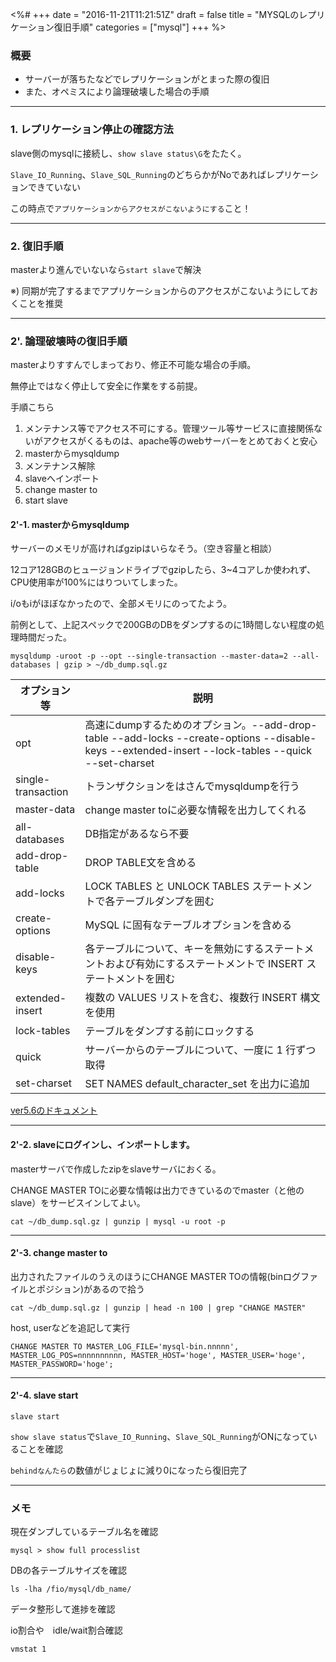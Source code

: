 <%#
+++
date = "2016-11-21T11:21:51Z"
draft = false
title = "MYSQLのレプリケーション復旧手順"
categories = ["mysql"]
+++
%>

### 概要

+ サーバーが落ちたなどでレプリケーションがとまった際の復旧
+ また、オペミスにより論理破壊した場合の手順

---

### 1. レプリケーション停止の確認方法

slave側のmysqlに接続し、`show slave status\G`をたたく。

`Slave_IO_Running`、`Slave_SQL_Running`のどちらかがNoであればレプリケーションできていない

この時点で`アプリケーションからアクセスがこないようにする`こと！

---


### 2. 復旧手順

masterより進んでいないなら`start slave`で解決

※) 同期が完了するまでアプリケーションからのアクセスがこないようにしておくことを推奨

---

### 2'. 論理破壊時の復旧手順

masterよりすすんでしまっており、修正不可能な場合の手順。

無停止ではなく停止して安全に作業をする前提。

手順こちら

1. メンテナンス等でアクセス不可にする。管理ツール等サービスに直接関係ないがアクセスがくるものは、apache等のwebサーバーをとめておくと安心
1. masterからmysqldump
1. メンテナンス解除
1. slaveへインポート
1. change master to
1. start slave



#### 2'-1. masterからmysqldump

サーバーのメモリが高ければgzipはいらなそう。（空き容量と相談）

12コア128GBのヒュージョンドライブでgzipしたら、3~4コアしか使われず、CPU使用率が100%にはりついてしまった。

i/oもiがほぼなかったので、全部メモリにのってたよう。

前例として、上記スペックで200GBのDBをダンプするのに1時間しない程度の処理時間だった。

```
mysqldump -uroot -p --opt --single-transaction --master-data=2 --all-databases | gzip > ~/db_dump.sql.gz
```

オプション等 | 説明
--- | ---
opt | 高速にdumpするためのオプション。--add-drop-table --add-locks --create-options --disable-keys --extended-insert --lock-tables --quick --set-charset
single-transaction | トランザクションをはさんでmysqldumpを行う
master-data | change master toに必要な情報を出力してくれる
all-databases | DB指定があるなら不要
add-drop-table | DROP TABLE文を含める
add-locks | LOCK TABLES と UNLOCK TABLES ステートメントで各テーブルダンプを囲む
create-options | MySQL に固有なテーブルオプションを含める
disable-keys | 各テーブルについて、キーを無効にするステートメントおよび有効にするステートメントで INSERT ステートメントを囲む
extended-insert | 複数の VALUES リストを含む、複数行 INSERT 構文を使用
lock-tables | テーブルをダンプする前にロックする
quick | サーバーからのテーブルについて、一度に 1 行ずつ取得
set-charset | SET NAMES default_character_set を出力に追加

[ver5.6のドキュメント](https://dev.mysql.com/doc/refman/5.6/ja/mysqldump.html)


---


#### 2'-2. slaveにログインし、インポートします。

masterサーバで作成したzipをslaveサーバにおくる。

CHANGE MASTER TOに必要な情報は出力できているのでmaster（と他のslave）をサービスインしてよい。

```
cat ~/db_dump.sql.gz | gunzip | mysql -u root -p
```


---


#### 2'-3. change master to

出力されたファイルのうえのほうにCHANGE MASTER TOの情報(binログファイルとポジション)があるので拾う

```
cat ~/db_dump.sql.gz | gunzip | head -n 100 | grep "CHANGE MASTER"
```

host, userなどを追記して実行

```
CHANGE MASTER TO MASTER_LOG_FILE='mysql-bin.nnnnn', MASTER_LOG_POS=nnnnnnnnnn, MASTER_HOST='hoge', MASTER_USER='hoge', MASTER_PASSWORD='hoge';
```


---


#### 2'-4. slave start

```
slave start
```

`show slave status`で`Slave_IO_Running`、`Slave_SQL_Running`がONになっていることを確認

`behindなんたら`の数値がじょじょに減り0になったら復旧完了


---


### メモ


現在ダンプしているテーブル名を確認

`mysql > show full processlist`

DBの各テーブルサイズを確認

`ls -lha /fio/mysql/db_name/`

データ整形して進捗を確認

io割合や　idle/wait割合確認

`vmstat 1`
